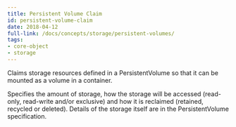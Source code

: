 ```yaml
---
title: Persistent Volume Claim
id: persistent-volume-claim
date: 2018-04-12
full-link: /docs/concepts/storage/persistent-volumes/
tags:
- core-object
- storage 
---
```

 Claims storage resources defined in a PersistentVolume so that it can be mounted as a volume in a container.

<!--more--> 

Specifies the amount of storage, how the storage will be accessed (read-only, read-write and/or exclusive) and how it is reclaimed (retained, recycled or deleted). Details of the storage itself are in the PersistentVolume specification.

